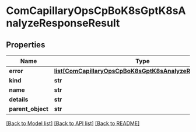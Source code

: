 # ComCapillaryOpsCpBoK8sGptK8sAnalyzeResponseResult

## Properties
Name | Type | Description | Notes
------------ | ------------- | ------------- | -------------
**error** | [**list[ComCapillaryOpsCpBoK8sGptK8sAnalyzeResponseError]**](ComCapillaryOpsCpBoK8sGptK8sAnalyzeResponseError.md) |  | [optional] 
**kind** | **str** |  | [optional] 
**name** | **str** |  | [optional] 
**details** | **str** |  | [optional] 
**parent_object** | **str** |  | [optional] 

[[Back to Model list]](../README.md#documentation-for-models) [[Back to API list]](../README.md#documentation-for-api-endpoints) [[Back to README]](../README.md)

